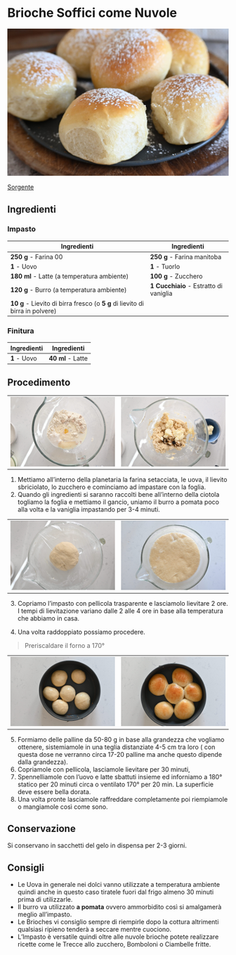 # Brioche Soffici come Nuvole

![](img/Brioche-Soffici-Come-Nuvole.jpg)

[Sorgente](https://blog.giallozafferano.it/ricettepanedolci/brioche-soffici-come-nuvole/)

## Ingredienti

### Impasto

| Ingredienti                  | Ingredienti             |
| ---------------------------- | ----------------------- |
| **250 g** - Farina 00 | **250 g** - Farina manitoba |
| **1** - Uovo | **1** - Tuorlo |
| **180 ml** - Latte (a temperatura ambiente) | **100 g** - Zucchero |
| **120 g** - Burro (a temperatura ambiente) | **1 Cucchiaio** - Estratto di vaniglia |
| **10 g** - Lievito di birra fresco (o **5 g** di lievito di birra in polvere) |  |

### Finitura

| Ingredienti                  | Ingredienti             |
| ---------------------------- | ----------------------- |
| **1** - Uovo | **40 ml** - Latte |

## Procedimento

<table class="tg"><tbody>
  <tr>
    <td class="tg-0lax"><img src="img/Brioche-Soffici-Come-Nuvole-01.jpg"/></td>
    <td class="tg-0lax"><img src="img/Brioche-Soffici-Come-Nuvole-02.jpg"/></td>
  </tr></tbody>
</table>

1. Mettiamo all’interno della planetaria la farina setacciata, le uova, il lievito sbriciolato, lo zucchero e cominciamo ad impastare con la foglia.
1. Quando gli ingredienti si saranno raccolti bene all’interno della ciotola togliamo la foglia e mettiamo il gancio, uniamo il burro a pomata poco alla volta e la vaniglia impastando per 3-4 minuti.

<table class="tg"><tbody>
  <tr>
    <td class="tg-0lax"><img src="img/Brioche-Soffici-Come-Nuvole-03.jpg"/></td>
    <td class="tg-0lax"><img src="img/Brioche-Soffici-Come-Nuvole-04.jpg"/></td>
  </tr></tbody>
</table>

3. Copriamo l’impasto con pellicola trasparente e lasciamolo lievitare 2 ore. I tempi di lievitazione variano dalle 2 alle 4 ore in base alla temperatura che abbiamo in casa.

4. Una volta raddoppiato possiamo procedere.

> Preriscaldare il forno a 170°

<table class="tg"><tbody>
  <tr>
    <td class="tg-0lax"><img src="img/Brioche-Soffici-Come-Nuvole-05.jpg"/></td>
    <td class="tg-0lax"><img src="img/Brioche-Soffici-Come-Nuvole-06.jpg"/></td>
  </tr></tbody>
</table>

5. Formiamo delle palline da 50-80 g in base alla grandezza che vogliamo ottenere, sistemiamole in una teglia distanziate 4-5 cm tra loro ( con questa dose ne verranno circa 17-20 palline ma anche questo dipende dalla grandezza).
6. Copriamole con pellicola, lasciamole lievitare per 30 minuti, 
7. Spennelliamole con l’uovo e latte sbattuti insieme ed inforniamo a 180° statico per 20 minuti circa o ventilato 170° per 20 min. La superficie deve essere bella dorata.
8. Una volta pronte lasciamole raffreddare completamente poi riempiamole o mangiamole così come sono.

## Conservazione

Si conservano in sacchetti del gelo in dispensa per 2-3 giorni.

## Consigli

- Le Uova in generale nei dolci vanno utilizzate a temperatura ambiente quindi anche in questo caso tiratele fuori dal frigo almeno 30 minuti prima di utilizzarle. 
- Il burro va utilizzato **a pomata** ovvero ammorbidito così si amalgamerà meglio all’impasto.
- Le Brioches vi consiglio sempre di riempirle dopo la cottura altrimenti qualsiasi ripieno tenderà a seccare mentre cuociono.
- L’Impasto è versatile quindi oltre alle nuvole brioche potete realizzare ricette come le Trecce allo zucchero, Bomboloni o Ciambelle fritte.